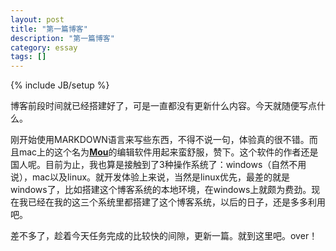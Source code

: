 ```yaml
---
layout: post
title: "第一篇博客"
description: "第一篇博客"
category: essay
tags: []
---
```

{% include JB/setup %}

博客前段时间就已经搭建好了，可是一直都没有更新什么内容。今天就随便写点什么。

刚开始使用MARKDOWN语言来写些东西，不得不说一句，体验真的很不错。而且mac上的这个名为[**Mou**](http://mouapp.com/)的编辑软件用起来蛮舒服，赞下。这个软件的作者还是国人呢。目前为止，我也算是接触到了3种操作系统了：windows（自然不用说），mac以及linux。就开发体验上来说，当然是linux优先，最差的就是windows了，比如搭建这个博客系统的本地环境，在windows上就颇为费劲。现在我已经在我的这三个系统里都搭建了这个博客系统，以后的日子，还是多多利用吧。

差不多了，趁着今天任务完成的比较快的间隙，更新一篇。就到这里吧。over！